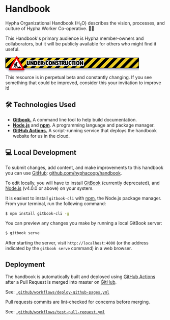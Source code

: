 # Handbook

Hypha Organizational Handbook (H₂O) describes the vision, processes, and culture 
of Hypha Worker Co-operative. 🌿🍄

This Handbook's primary audience is Hypha member-owners and collaborators, but 
it will be publicly available for others who might find it useful. 

![Old-timey web 1.0 UNDER CONSTRUCTION banner](images/under-construction.gif)<br />
This resource is in perpetual beta and constantly changing. If you see something 
that could be improved, consider this your invitation to improve it!

## 🛠 Technologies Used

- [**Gitbook.**][gitbook] A command line tool to help build documentation.
- [**Node.js**][node] and [**npm**][npm]. A programming language and package 
  manager.
- [**GitHub Actions.**][gh-actions] A script-running service that deploys the handbook 
  website for us in the cloud.

## 💻 Local Development

To submit changes, add content, and make improvements to this handbook you can 
use [GitHub][repo]: [github.com/hyphacoop/handbook][repo].

To edit locally, you will have to install [GitBook][gitbook] (currently 
deprecated), and [Node.js][node] (v4.0.0 or above) on your system.

It is easiest to install `gitbook-cli` with [npm][npm], the Node.js package 
manager. From your terminal, run the following command:

```bash
$ npm install gitbook-cli -g
```

You can preview any changes you make by running a local GitBook server:

```bash
$ gitbook serve
```

After starting the server, visit `http://localhost:4000` (or the address 
indicated by the `gitbook serve` command) in a web browser.

## Deployment

The handbook is automatically built and deployed using [GitHub Actions][gh-actions] 
after a Pull Request is merged into master on [GitHub][repo].

See: [`.github/workflows/deploy-github-pages.yml`](.github/workflows/deploy-github-pages.yml)

Pull requests commits are lint-checked for concerns before merging.

See: [`.github/workflows/test-pull-request.yml`](.github/workflows/test-pull-request.yml)


<!-- Links -->
[gitbook]: https://github.com/GitbookIO/gitbook-cli
[node]: https://nodejs.org/en/
[npm]: https://www.npmjs.com/
[gh-actions]: https://github.com/features/actions
[repo]: https://github.com/hyphacoop/handbook
